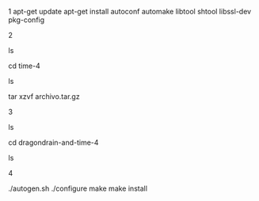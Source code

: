 1
apt-get update
apt-get install autoconf automake libtool shtool libssl-dev pkg-config

2

ls

cd time-4

ls

tar xzvf archivo.tar.gz

3

ls

cd dragondrain-and-time-4

ls

4

./autogen.sh
./configure
make
make install
